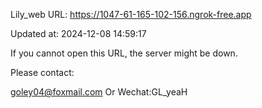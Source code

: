 Lily_web URL: https://1047-61-165-102-156.ngrok-free.app

Updated at: 2024-12-08 14:59:17

If you cannot open this URL, the server might be down.

Please contact: 

goley04@foxmail.com Or Wechat:GL_yeaH